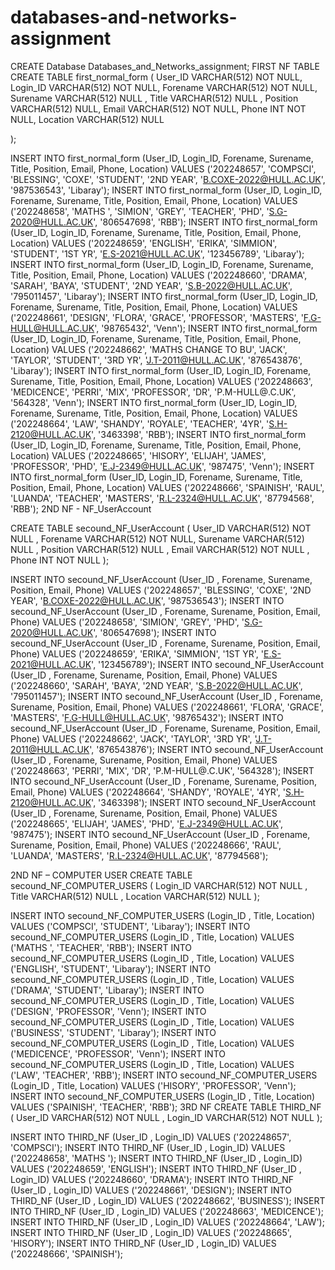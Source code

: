 # databases-and-networks-assignment

CREATE Database Databases_and_Networks_assignment;
FIRST NF TABLE
CREATE TABLE first_normal_form 
(
    User_ID	VARCHAR(512) NOT NULL,
    Login_ID	VARCHAR(512) NOT NULL,
    Forename	VARCHAR(512) NOT NULL,
    Surename	VARCHAR(512) NULL ,
    Title	VARCHAR(512) NULL ,
    Position	VARCHAR(512) NULL,
    Email	VARCHAR(512) NOT NULL,
    Phone	INT NOT NULL,
    Location	VARCHAR(512) NULL

);

INSERT INTO first_normal_form (User_ID, Login_ID, Forename, Surename, Title, Position, Email, Phone, Location) VALUES ('202248657', 'COMPSCI', 'BLESSING', 'COXE', 'STUDENT', '2ND YEAR', 'B.COXE-2022@HULL.AC.UK', '987536543', 'Libaray');
INSERT INTO first_normal_form (User_ID, Login_ID, Forename, Surename, Title, Position, Email, Phone, Location) VALUES ('202248658', 'MATHS ', 'SIMION', 'GREY', 'TEACHER', 'PHD', 'S.G-2020@HULL.AC.UK', '806547698', 'RBB');
INSERT INTO first_normal_form (User_ID, Login_ID, Forename, Surename, Title, Position, Email, Phone, Location) VALUES ('202248659', 'ENGLISH', 'ERIKA', 'SIMMION', 'STUDENT', '1ST YR', 'E.S-2021@HULL.AC.UK', '123456789', 'Libaray');
INSERT INTO first_normal_form (User_ID, Login_ID, Forename, Surename, Title, Position, Email, Phone, Location) VALUES ('202248660', 'DRAMA', 'SARAH', 'BAYA', 'STUDENT', '2ND YEAR', 'S.B-2022@HULL.AC.UK', '795011457', 'Libaray');
INSERT INTO first_normal_form (User_ID, Login_ID, Forename, Surename, Title, Position, Email, Phone, Location) VALUES ('202248661', 'DESIGN', 'FLORA', 'GRACE', 'PROFESSOR', 'MASTERS', 'F.G-HULL@HULL.AC.UK', '98765432', 'Venn');
INSERT INTO first_normal_form (User_ID, Login_ID, Forename, Surename, Title, Position, Email, Phone, Location) VALUES ('202248662', 'MATHS  CHANGE TO BU', 'JACK', 'TAYLOR', 'STUDENT', '3RD YR', 'J.T-2011@HULL.AC.UK', '876543876', 'Libaray');
INSERT INTO first_normal_form (User_ID, Login_ID, Forename, Surename, Title, Position, Email, Phone, Location) VALUES ('202248663', 'MEDICENCE', 'PERRI', 'MIX', 'PROFESSOR', 'DR', 'P.M-HULL@.C.UK', '564328', 'Venn');
INSERT INTO first_normal_form (User_ID, Login_ID, Forename, Surename, Title, Position, Email, Phone, Location) VALUES ('202248664', 'LAW', 'SHANDY', 'ROYALE', 'TEACHER', '4YR', 'S.H-2120@HULL.AC.UK', '3463398', 'RBB');
INSERT INTO first_normal_form (User_ID, Login_ID, Forename, Surename, Title, Position, Email, Phone, Location) VALUES ('202248665', 'HISORY', 'ELIJAH', 'JAMES', 'PROFESSOR', 'PHD', 'E.J-2349@HULL.AC.UK', '987475', 'Venn');
INSERT INTO first_normal_form (User_ID, Login_ID, Forename, Surename, Title, Position, Email, Phone, Location) VALUES ('202248666', 'SPAINISH', 'RAUL', 'LUANDA', 'TEACHER', 'MASTERS', 'R.L-2324@HULL.AC.UK', '87794568', 'RBB');
2ND NF - NF_UserAccount 

CREATE TABLE secound_NF_UserAccount 
(
    User_ID 	VARCHAR(512) NOT NULL ,
    Forename	VARCHAR(512) NOT NULL,
    Surename	VARCHAR(512) NULL ,
    Position	VARCHAR(512) NULL ,
    Email	VARCHAR(512) NOT NULL ,
    Phone	INT NOT NULL
);

INSERT INTO secound_NF_UserAccount (User_ID , Forename, Surename, Position, Email, Phone) VALUES ('202248657', 'BLESSING', 'COXE', '2ND YEAR', 'B.COXE-2022@HULL.AC.UK', '987536543');
INSERT INTO secound_NF_UserAccount (User_ID , Forename, Surename, Position, Email, Phone) VALUES ('202248658', 'SIMION', 'GREY', 'PHD', 'S.G-2020@HULL.AC.UK', '806547698');
INSERT INTO secound_NF_UserAccount (User_ID , Forename, Surename, Position, Email, Phone) VALUES ('202248659', 'ERIKA', 'SIMMION', '1ST YR', 'E.S-2021@HULL.AC.UK', '123456789');
INSERT INTO secound_NF_UserAccount (User_ID , Forename, Surename, Position, Email, Phone) VALUES ('202248660', 'SARAH', 'BAYA', '2ND YEAR', 'S.B-2022@HULL.AC.UK', '795011457');
INSERT INTO secound_NF_UserAccount (User_ID , Forename, Surename, Position, Email, Phone) VALUES ('202248661', 'FLORA', 'GRACE', 'MASTERS', 'F.G-HULL@HULL.AC.UK', '98765432');
INSERT INTO secound_NF_UserAccount (User_ID , Forename, Surename, Position, Email, Phone) VALUES ('202248662', 'JACK', 'TAYLOR', '3RD YR', 'J.T-2011@HULL.AC.UK', '876543876');
INSERT INTO secound_NF_UserAccount (User_ID , Forename, Surename, Position, Email, Phone) VALUES ('202248663', 'PERRI', 'MIX', 'DR', 'P.M-HULL@.C.UK', '564328');
INSERT INTO secound_NF_UserAccount (User_ID , Forename, Surename, Position, Email, Phone) VALUES ('202248664', 'SHANDY', 'ROYALE', '4YR', 'S.H-2120@HULL.AC.UK', '3463398');
INSERT INTO secound_NF_UserAccount (User_ID , Forename, Surename, Position, Email, Phone) VALUES ('202248665', 'ELIJAH', 'JAMES', 'PHD', 'E.J-2349@HULL.AC.UK', '987475');
INSERT INTO secound_NF_UserAccount (User_ID , Forename, Surename, Position, Email, Phone) VALUES ('202248666', 'RAUL', 'LUANDA', 'MASTERS', 'R.L-2324@HULL.AC.UK', '87794568');

2ND NF – COMPUTER USER
CREATE TABLE secound_NF_COMPUTER_USERS
(
    Login_ID 	VARCHAR(512) NOT NULL ,
    Title	VARCHAR(512) NULL ,
    Location	VARCHAR(512) NULL
);

INSERT INTO secound_NF_COMPUTER_USERS (Login_ID , Title, Location) VALUES ('COMPSCI', 'STUDENT', 'Libaray');
INSERT INTO secound_NF_COMPUTER_USERS (Login_ID , Title, Location) VALUES ('MATHS ', 'TEACHER', 'RBB');
INSERT INTO secound_NF_COMPUTER_USERS (Login_ID , Title, Location) VALUES ('ENGLISH', 'STUDENT', 'Libaray');
INSERT INTO secound_NF_COMPUTER_USERS (Login_ID , Title, Location) VALUES ('DRAMA', 'STUDENT', 'Libaray');
INSERT INTO secound_NF_COMPUTER_USERS (Login_ID , Title, Location) VALUES ('DESIGN', 'PROFESSOR', 'Venn');
INSERT INTO secound_NF_COMPUTER_USERS (Login_ID , Title, Location) VALUES ('BUSINESS', 'STUDENT', 'Libaray');
INSERT INTO secound_NF_COMPUTER_USERS (Login_ID , Title, Location) VALUES ('MEDICENCE', 'PROFESSOR', 'Venn');
INSERT INTO secound_NF_COMPUTER_USERS (Login_ID , Title, Location) VALUES ('LAW', 'TEACHER', 'RBB');
INSERT INTO secound_NF_COMPUTER_USERS (Login_ID , Title, Location) VALUES ('HISORY', 'PROFESSOR', 'Venn');
INSERT INTO secound_NF_COMPUTER_USERS (Login_ID , Title, Location) VALUES ('SPAINISH', 'TEACHER', 'RBB');
 3RD NF 
CREATE TABLE THIRD_NF 
(
    User_ID 	VARCHAR(512) NOT NULL ,
    Login_ID	VARCHAR(512) NOT NULL
);

INSERT INTO THIRD_NF (User_ID , Login_ID) VALUES ('202248657', 'COMPSCI');
INSERT INTO THIRD_NF (User_ID , Login_ID) VALUES ('202248658', 'MATHS ');
INSERT INTO THIRD_NF (User_ID , Login_ID) VALUES ('202248659', 'ENGLISH');
INSERT INTO THIRD_NF (User_ID , Login_ID) VALUES ('202248660', 'DRAMA');
INSERT INTO THIRD_NF (User_ID , Login_ID) VALUES ('202248661', 'DESIGN');
INSERT INTO THIRD_NF (User_ID , Login_ID) VALUES ('202248662', 'BUSINESS');
INSERT INTO THIRD_NF (User_ID , Login_ID) VALUES ('202248663', 'MEDICENCE');
INSERT INTO THIRD_NF (User_ID , Login_ID) VALUES ('202248664', 'LAW');
INSERT INTO THIRD_NF (User_ID , Login_ID) VALUES ('202248665', 'HISORY');
INSERT INTO THIRD_NF (User_ID , Login_ID) VALUES ('202248666', 'SPAINISH');

